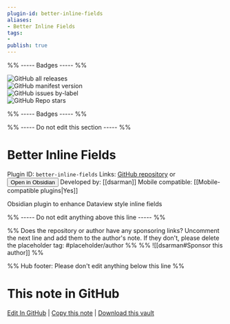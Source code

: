 ```yaml
---
plugin-id: better-inline-fields
aliases:
- Better Inline Fields
tags: 
- 
publish: true
---
```


%% ----- Badges ----- %%

![GitHub all releases](https://img.shields.io/github/downloads/dsarman/better-inline-fields/total?color=573E7A&logo=github&style=for-the-badge)   
![GitHub manifest version](https://img.shields.io/github/manifest-json/v/dsarman/better-inline-fields?color=573E7A&logo=github&style=for-the-badge)   
![GitHub issues by-label](https://img.shields.io/github/issues/dsarman/better-inline-fields/help%20wanted?color=573E7A&logo=github&style=for-the-badge)   
![GitHub Repo stars](https://img.shields.io/github/stars/dsarman/better-inline-fields?color=573E7A&logo=github&style=for-the-badge)

%% ----- Badges ----- %%

%% ----- Do not edit this section ----- %%

# Better Inline Fields

Plugin ID: `better-inline-fields`
Links: [GitHub repository](https://github.com/dsarman/better-inline-fields) or [<button id=HH>Open in Obsidian</button>](obsidian://show-plugin?id=better-inline-fields)
Developed by: [[dsarman]]
Mobile compatible: [[Mobile-compatible plugins|Yes]]

Obsidian plugin to enhance Dataview style inline fields

%% ----- Do not edit anything above this line ----- %% 

%% Does the repository or author have any sponsoring links? Uncomment the next line and add them to the author's note. If they don't, please delete the placeholder tag: #placeholder/author %%
%% ![[dsarman#Sponsor this author]] %%

%% Hub footer: Please don't edit anything below this line %%

# This note in GitHub

<span class="git-footer">[Edit In GitHub](https://github.dev/obsidian-community/obsidian-hub/blob/main/02%20-%20Community%20Expansions/02.05%20All%20Community%20Expansions/Plugins/better-inline-fields.md "git-hub-edit-note") | [Copy this note](https://raw.githubusercontent.com/obsidian-community/obsidian-hub/main/02%20-%20Community%20Expansions/02.05%20All%20Community%20Expansions/Plugins/better-inline-fields.md "git-hub-copy-note") | [Download this vault](https://github.com/obsidian-community/obsidian-hub/archive/refs/heads/main.zip "git-hub-download-vault") </span>
